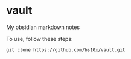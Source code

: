 
# vault

My obsidian markdown notes

To use, follow these steps:

```
git clone https://github.com/bs10x/vault.git
``` 
